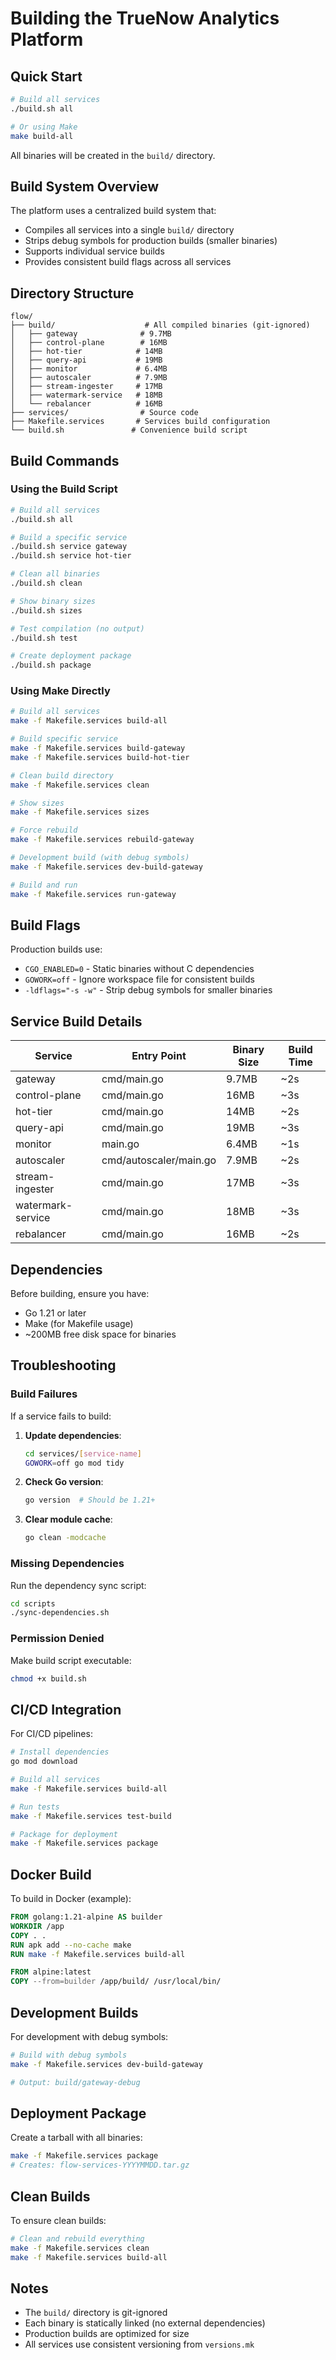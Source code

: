 # Building the TrueNow Analytics Platform

## Quick Start

```bash
# Build all services
./build.sh all

# Or using Make
make build-all
```

All binaries will be created in the `build/` directory.

## Build System Overview

The platform uses a centralized build system that:
- Compiles all services into a single `build/` directory
- Strips debug symbols for production builds (smaller binaries)
- Supports individual service builds
- Provides consistent build flags across all services

## Directory Structure

```
flow/
├── build/                    # All compiled binaries (git-ignored)
│   ├── gateway              # 9.7MB
│   ├── control-plane        # 16MB
│   ├── hot-tier            # 14MB
│   ├── query-api           # 19MB
│   ├── monitor             # 6.4MB
│   ├── autoscaler          # 7.9MB
│   ├── stream-ingester     # 17MB
│   ├── watermark-service   # 18MB
│   └── rebalancer          # 16MB
├── services/                # Source code
├── Makefile.services       # Services build configuration
└── build.sh               # Convenience build script
```

## Build Commands

### Using the Build Script

```bash
# Build all services
./build.sh all

# Build a specific service
./build.sh service gateway
./build.sh service hot-tier

# Clean all binaries
./build.sh clean

# Show binary sizes
./build.sh sizes

# Test compilation (no output)
./build.sh test

# Create deployment package
./build.sh package
```

### Using Make Directly

```bash
# Build all services
make -f Makefile.services build-all

# Build specific service
make -f Makefile.services build-gateway
make -f Makefile.services build-hot-tier

# Clean build directory
make -f Makefile.services clean

# Show sizes
make -f Makefile.services sizes

# Force rebuild
make -f Makefile.services rebuild-gateway

# Development build (with debug symbols)
make -f Makefile.services dev-build-gateway

# Build and run
make -f Makefile.services run-gateway
```

## Build Flags

Production builds use:
- `CGO_ENABLED=0` - Static binaries without C dependencies
- `GOWORK=off` - Ignore workspace file for consistent builds
- `-ldflags="-s -w"` - Strip debug symbols for smaller binaries

## Service Build Details

| Service | Entry Point | Binary Size | Build Time |
|---------|------------|-------------|------------|
| gateway | cmd/main.go | 9.7MB | ~2s |
| control-plane | cmd/main.go | 16MB | ~3s |
| hot-tier | cmd/main.go | 14MB | ~2s |
| query-api | cmd/main.go | 19MB | ~3s |
| monitor | main.go | 6.4MB | ~1s |
| autoscaler | cmd/autoscaler/main.go | 7.9MB | ~2s |
| stream-ingester | cmd/main.go | 17MB | ~3s |
| watermark-service | cmd/main.go | 18MB | ~3s |
| rebalancer | cmd/main.go | 16MB | ~2s |

## Dependencies

Before building, ensure you have:
- Go 1.21 or later
- Make (for Makefile usage)
- ~200MB free disk space for binaries

## Troubleshooting

### Build Failures

If a service fails to build:

1. **Update dependencies**:
   ```bash
   cd services/[service-name]
   GOWORK=off go mod tidy
   ```

2. **Check Go version**:
   ```bash
   go version  # Should be 1.21+
   ```

3. **Clear module cache**:
   ```bash
   go clean -modcache
   ```

### Missing Dependencies

Run the dependency sync script:
```bash
cd scripts
./sync-dependencies.sh
```

### Permission Denied

Make build script executable:
```bash
chmod +x build.sh
```

## CI/CD Integration

For CI/CD pipelines:

```bash
# Install dependencies
go mod download

# Build all services
make -f Makefile.services build-all

# Run tests
make -f Makefile.services test-build

# Package for deployment
make -f Makefile.services package
```

## Docker Build

To build in Docker (example):

```dockerfile
FROM golang:1.21-alpine AS builder
WORKDIR /app
COPY . .
RUN apk add --no-cache make
RUN make -f Makefile.services build-all

FROM alpine:latest
COPY --from=builder /app/build/ /usr/local/bin/
```

## Development Builds

For development with debug symbols:

```bash
# Build with debug symbols
make -f Makefile.services dev-build-gateway

# Output: build/gateway-debug
```

## Deployment Package

Create a tarball with all binaries:

```bash
make -f Makefile.services package
# Creates: flow-services-YYYYMMDD.tar.gz
```

## Clean Builds

To ensure clean builds:

```bash
# Clean and rebuild everything
make -f Makefile.services clean
make -f Makefile.services build-all
```

## Notes

- The `build/` directory is git-ignored
- Each binary is statically linked (no external dependencies)
- Production builds are optimized for size
- All services use consistent versioning from `versions.mk`